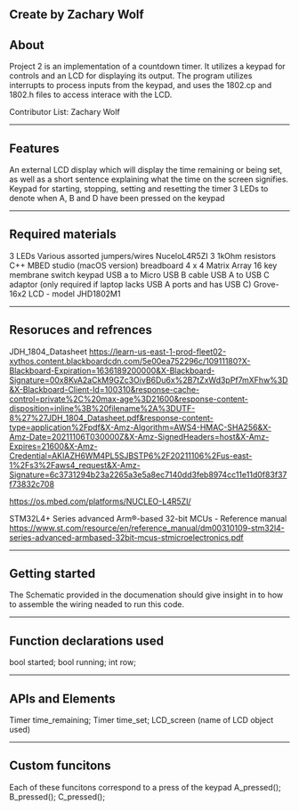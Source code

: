 Create by Zachary Wolf
--------------------
About
-------------------- 
Project 2 is an implementation of a countdown timer.
It utilizes a keypad for controls and an LCD for displaying its output.
The program utilizes interrupts to process inputs from the keypad, 
and uses the 1802.cp and 1802.h files to access interace with the LCD. 

Contributor List: Zachary Wolf

--------------------
Features
--------------------
An external LCD display which will display the time remaining or being set, as well as a short sentence explaining what the time on the screen signifies. 
Keypad for starting, stopping, setting and resetting the timer
3 LEDs to denote when A, B and D have been pressed on the keypad

--------------------
Required materials
--------------------
3 LEDs
Various assorted jumpers/wires
NuceloL4R5ZI
3 1kOhm resistors
C++
MBED studio (macOS version) 
breadboard
4 x 4 Matrix Array 16 key membrane switch keypad
USB a to Micro USB B cable
USB A to USB C adaptor (only required if laptop lacks USB A ports and has USB C) 
Grove-16x2 LCD - model JHD1802M1 

--------------------
Resoruces and refrences
--------------------
JDH_1804_Datasheet
https://learn-us-east-1-prod-fleet02-xythos.content.blackboardcdn.com/5e00ea752296c/10911180?X-Blackboard-Expiration=1636189200000&X-Blackboard-Signature=00x8KvA2aCkM9GZc3OivB6Du6x%2B7tZxWd3pPf7mXFhw%3D&X-Blackboard-Client-Id=100310&response-cache-control=private%2C%20max-age%3D21600&response-content-disposition=inline%3B%20filename%2A%3DUTF-8%27%27JDH_1804_Datasheet.pdf&response-content-type=application%2Fpdf&X-Amz-Algorithm=AWS4-HMAC-SHA256&X-Amz-Date=20211106T030000Z&X-Amz-SignedHeaders=host&X-Amz-Expires=21600&X-Amz-Credential=AKIAZH6WM4PL5SJBSTP6%2F20211106%2Fus-east-1%2Fs3%2Faws4_request&X-Amz-Signature=6c3731294b23a2265a3e5a8ec7140dd3feb8974cc11e11d0f83f37f73832c708
  
https://os.mbed.com/platforms/NUCLEO-L4R5ZI/

STM32L4+ Series advanced Arm®-based 32-bit MCUs - Reference manual
https://www.st.com/resource/en/reference_manual/dm00310109-stm32l4-series-advanced-armbased-32bit-mcus-stmicroelectronics.pdf

--------------------
Getting started
--------------------
The Schematic provided in the documenation should give 
insight in to how to assemble the wiring neaded to run this code. 

--------------------
Function declarations used
-------------------- 
bool started;
bool running;
int row;

--------------------
APIs and Elements
--------------------
Timer time_remaining;
Timer time_set;
LCD_screen (name of LCD object used) 

--------------------
Custom funcitons
--------------------
Each of these funcitons correspond to a press of the keypad
A_pressed();
B_pressed();
C_pressed();
